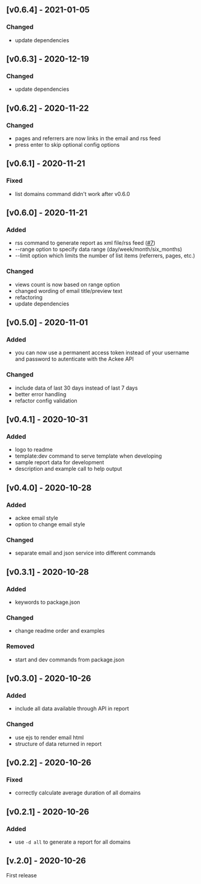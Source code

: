 ## [v0.6.4] - 2021-01-05

### Changed

- update dependencies

## [v0.6.3] - 2020-12-19

### Changed

- update dependencies

## [v0.6.2] - 2020-11-22

### Changed

- pages and referrers are now links in the email and rss feed
- press enter to skip optional config options

## [v0.6.1] - 2020-11-21

### Fixed

- list domains command didn't work after v0.6.0

## [v0.6.0] - 2020-11-21

### Added

- rss command to generate report as xml file/rss feed ([#7](https://github.com/BetaHuhn/ackee-report/issues/7))
- --range option to specify data range (day/week/month/six_months)
- --limit option which limits the number of list items (referrers, pages, etc.)

### Changed

- views count is now based on range option
- changed wording of email title/preview text
- refactoring
- update dependencies

## [v0.5.0] - 2020-11-01

### Added

- you can now use a permanent access token instead of your username and password to autenticate with the Ackee API

### Changed

- include data of last 30 days instead of last 7 days
- better error handling
- refactor config validation

## [v0.4.1] - 2020-10-31

### Added

- logo to readme
- template:dev command to serve template when developing
- sample report data for development
- description and example call to help output

## [v0.4.0] - 2020-10-28

### Added

- ackee email style
- option to change email style

### Changed

- separate email and json service into different commands

## [v0.3.1] - 2020-10-28

### Added

- keywords to package.json

### Changed

- change readme order and examples

### Removed

- start and dev commands from package.json

## [v0.3.0] - 2020-10-26

### Added

- include all data available through API in report

### Changed

- use ejs to render email html
- structure of data returned in report

## [v0.2.2] - 2020-10-26

### Fixed

- correctly calculate average duration of all domains

## [v0.2.1] - 2020-10-26

### Added

- use `-d all` to generate a report for all domains

## [v.2.0] - 2020-10-26

First release
